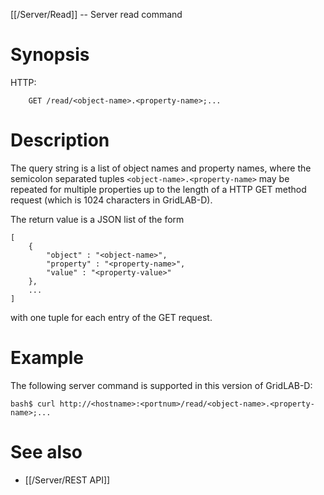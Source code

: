 [[/Server/Read]] -- Server read command

# Synopsis

HTTP:

~~~
    GET /read/<object-name>.<property-name>;...
~~~

# Description

The query string is a list of object names and property names, where the semicolon separated tuples `<object-name>.<property-name>` may be repeated for multiple properties up to the length of a HTTP GET method request (which is  1024 characters in GridLAB-D).

The return value is a JSON list of the form

~~~~
[
    {   
        "object" : "<object-name>", 
        "property" : "<property-name>", 
        "value" : "<property-value>"
    },
    ...
]
~~~~

with one tuple for each entry of the GET request. 

# Example

The following server command is supported in this version of GridLAB-D:

~~~~
bash$ curl http://<hostname>:<portnum>/read/<object-name>.<property-name>;...
~~~~

# See also

* [[/Server/REST API]]
